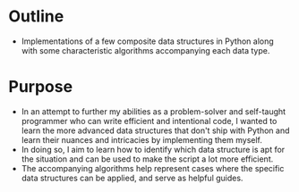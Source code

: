 # Outline
- Implementations of a few composite data structures in Python along with some characteristic algorithms accompanying each data type.

# Purpose
- In an attempt to further my abilities as a problem-solver and self-taught programmer who can write efficient and intentional code, I wanted to learn the more advanced data structures that don't ship with Python and learn their nuances and intricacies by implementing them myself.
- In doing so, I aim to learn how to identify which data structure is apt for the situation and can be used to make the script a lot more efficient.
- The accompanying algorithms help represent cases where the specific data structures can be applied, and serve as helpful guides.
